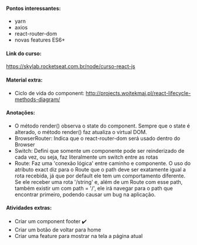 #### Pontos interessantes:
- yarn
- axios
- react-router-dom
- novas features ES6+

#### Link do curso:
https://skylab.rocketseat.com.br/node/curso-react-js

#### Material extra:
- Ciclo de vida do component: http://projects.wojtekmaj.pl/react-lifecycle-methods-diagram/

#### Anotações:
- O método render() observa o state do component. Sempre que o state é alterado, o método render() faz atualiza o virtual DOM.
- BrowserRouter: Indica que o react-router-dom será usado dentro do Browser
- Switch: Defini que somente um componente pode ser reinderizado de cada vez, ou seja, faz literalmente um switch entre as rotas
- Route: Faz uma 'conexão lógica' entre caminho e componente. O uso do atributo exact diz para o Route que o path deve ser exatamente igual a rota recebida, já que por default ele tem um comportamento diferente. Se ele receber uma rota '/string' e, além de um Route com esse path, também existir um com path = '/', ele irá navegar para o path que encontrar primeiro, podendo causar um bug na aplicação.

#### Atividades extras:
- Criar um component footer :heavy_check_mark:
- Criar um botão de voltar para home
- Criar uma feature para mostrar na tela a página atual